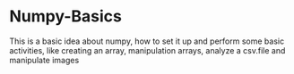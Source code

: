 # Numpy-Basics
This is a basic idea about numpy, how to set it up and perform some basic activities, like creating an array, manipulation arrays, analyze a  csv.file and manipulate images  
